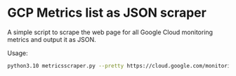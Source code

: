 # GCP Metrics list as JSON scraper

A simple script to scrape the web page for all Google Cloud monitoring metrics and output it as JSON.

Usage:

```sh
python3.10 metricsscraper.py --pretty https://cloud.google.com/monitoring/api/metrics_gcp > metrics.json
```